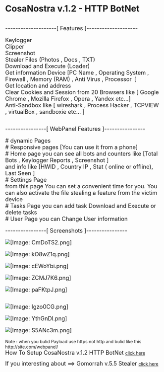 <div class="post_body scaleimages" id="pid_3520513">

# CosaNostra v.1.2 - HTTP BotNet

<br>
<span style="font-size: large;" class="mycode_size">--------------------[ Features ]-------------------- </span><br>
<br>
<span style="font-size: large;" class="mycode_size">Keylogger </span><br>
<span style="font-size: large;" class="mycode_size">Clipper</span><br>
<span style="font-size: large;" class="mycode_size">Screenshot </span><br>
<span style="font-size: large;" class="mycode_size">Stealer Files (Photos , Docs , TXT)</span><br>
<span style="font-size: large;" class="mycode_size">Download and Execute (Loader) </span><br>
<span style="font-size: large;" class="mycode_size">Get information Device [PC Name , Operating System , Firewall , Memory (RAM) , Anti Virus , Processor&nbsp; ] </span><br>
<span style="font-size: large;" class="mycode_size">Get location and address</span><br>
<span style="font-size: large;" class="mycode_size">Clear Cookies and Session from 20 Browsers like [ Google Chrome , Mozilla Firefox , Opera , Yandex etc...]</span><br>
<span style="font-size: large;" class="mycode_size">Anti-Sandbox like [ wireshark , Process Hacker , TCPVIEW , virtualBox , sandboxie etc... ]</span><br>
<br>
<br>
<span style="font-size: large;" class="mycode_size">----------------[ WebPanel Features ]----------------&nbsp; </span><br>
<br>
<span style="font-size: large;" class="mycode_size"># dynamic Pages</span><br>
<span style="font-size: large;" class="mycode_size"># Responsive pages [You can use it from a phone]</span><br>
<span style="font-size: large;" class="mycode_size"># Home page you can see all bots and counters like [Total Bots , Keylogger Reports , Screenshot ]</span><br>
<span style="font-size: large;" class="mycode_size">and info like [HWID , Country IP , Stat ( online or offline), Last Seen ]</span><br>
<span style="font-size: large;" class="mycode_size"># Settings Page </span><br>
<span style="font-size: large;" class="mycode_size">from this page You can set a convenient time for you. You can also activate the file stealing a feature from the victim device</span><br>
<span style="font-size: large;" class="mycode_size"># Tasks Page you can add task Download and Execute or delete tasks </span><br>
<span style="font-size: large;" class="mycode_size"># User Page you can Change User information</span><br>
<br>
<span style="font-size: large;" class="mycode_size">----------------[ Screenshots ]----------------&nbsp; </span><br>
<br>
<span style="font-size: large;" class="mycode_size"><img loading="lazy" src="https://i.imgur.com/CmDoTS2.png" alt="[Image: CmDoTS2.png]" class="mycode_img modal_image" data-image-modal="https://i.imgur.com/CmDoTS2.png" data-image-modal-original="https://i.imgur.com/CmDoTS2.png" data-image-modal-safe="1"></span><br>
<br>
<span style="font-size: large;" class="mycode_size"><img loading="lazy" src="https://i.imgur.com/kO8wZ1q.png" alt="[Image: kO8wZ1q.png]" class="mycode_img modal_image" data-image-modal="https://i.imgur.com/kO8wZ1q.png" data-image-modal-original="https://i.imgur.com/kO8wZ1q.png" data-image-modal-safe="1"></span><br>
<br>
<span style="font-size: large;" class="mycode_size"><img loading="lazy" src="https://i.imgur.com/cEWoYbi.png" alt="[Image: cEWoYbi.png]" class="mycode_img modal_image" data-image-modal="https://i.imgur.com/cEWoYbi.png" data-image-modal-original="https://i.imgur.com/cEWoYbi.png" data-image-modal-safe="1"></span><br>
<br>
<span style="font-size: large;" class="mycode_size"><img loading="lazy" src="https://i.imgur.com/ZCMJ7K6.png" alt="[Image: ZCMJ7K6.png]" class="mycode_img modal_image" data-image-modal="https://i.imgur.com/ZCMJ7K6.png" data-image-modal-original="https://i.imgur.com/ZCMJ7K6.png" data-image-modal-safe="1"></span><br>
<br>
<span style="font-size: large;" class="mycode_size"><img loading="lazy" src="https://i.imgur.com/paFKtpJ.png" alt="[Image: paFKtpJ.png]" class="mycode_img modal_image" data-image-modal="https://i.imgur.com/paFKtpJ.png" data-image-modal-original="https://i.imgur.com/paFKtpJ.png" data-image-modal-safe="1"></span><br>
<br>
<br>
<span style="font-size: large;" class="mycode_size"><img loading="lazy" src="https://i.imgur.com/Igzo0CG.png" alt="[Image: Igzo0CG.png]" class="mycode_img modal_image" data-image-modal="https://i.imgur.com/Igzo0CG.png" data-image-modal-original="https://i.imgur.com/Igzo0CG.png" data-image-modal-safe="1"></span><br>
<br>
<span style="font-size: large;" class="mycode_size"><img loading="lazy" src="https://i.imgur.com/YthGnDl.png" alt="[Image: YthGnDl.png]" class="mycode_img modal_image" data-image-modal="https://i.imgur.com/YthGnDl.png" data-image-modal-original="https://i.imgur.com/YthGnDl.png" data-image-modal-safe="1"></span><br>
<br>
<span style="font-size: large;" class="mycode_size"><img loading="lazy" src="https://i.imgur.com/S5ANc3m.png" alt="[Image: S5ANc3m.png]" class="mycode_img modal_image" data-image-modal="https://i.imgur.com/S5ANc3m.png" data-image-modal-original="https://i.imgur.com/S5ANc3m.png" data-image-modal-safe="1"></span><br>
<br>
Note : when you bulid Payload use https not http 
and bulid like this http://site.com/webpanel/ 
<br>
<span style="font-size: large;" class="mycode_size">How To Setup CosaNostra v.1.2 HTTP BotNet </span> <a href="https://t.me/th3darklyChannel" target="_blank" >click here</a><br>

<span style="font-size: large;" class="mycode_size"> If you interesting about ==> Gomorrah v.5.5 Stealer  </span> <a href="https://t.me/th3darklyChannel" target="_blank" >click here</a><br>

 

<br>

</div>
